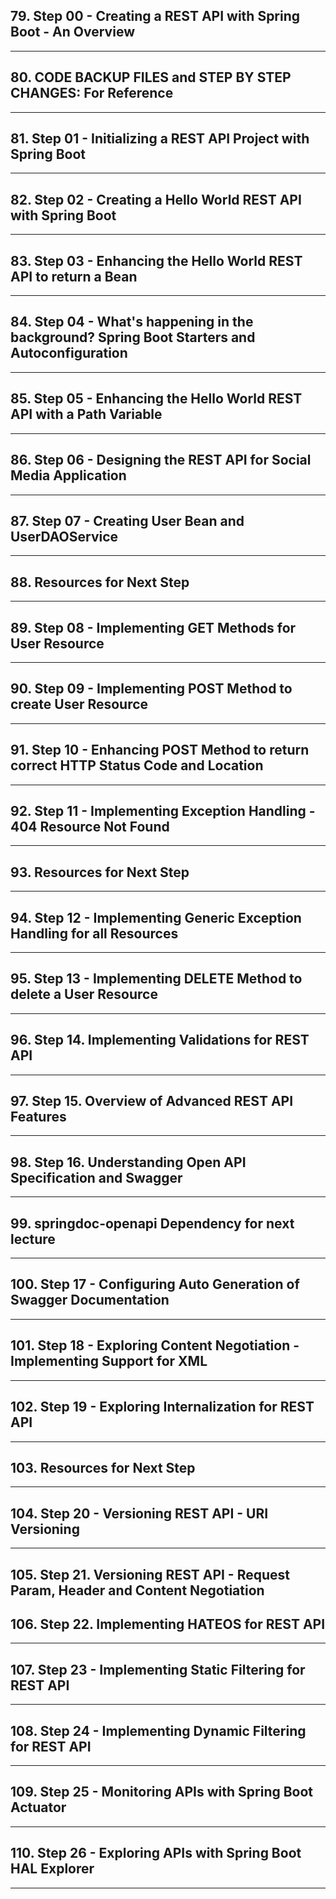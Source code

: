 ## 79. Step 00 - Creating a REST API with Spring Boot - An Overview

***

## 80. CODE BACKUP FILES and STEP BY STEP CHANGES: For Reference

***

## 81. Step 01 - Initializing a REST API Project with Spring Boot

***

## 82. Step 02 - Creating a Hello World REST API with Spring Boot

***

## 83. Step 03 - Enhancing the Hello World REST API to return a Bean

***

## 84. Step 04 - What's happening in the background? Spring Boot Starters and Autoconfiguration

***

## 85. Step 05 - Enhancing the Hello World REST API with a Path Variable

***

## 86. Step 06 - Designing the REST API for Social Media Application

***

## 87. Step 07 - Creating User Bean and UserDAOService

***

## 88. Resources for Next Step

***

## 89. Step 08 - Implementing GET Methods for User Resource

***

## 90. Step 09 - Implementing POST Method to create User Resource

***

## 91. Step 10 - Enhancing POST Method to return correct HTTP Status Code and Location

***

## 92. Step 11 - Implementing Exception Handling - 404 Resource Not Found

***

## 93. Resources for Next Step

***

## 94. Step 12 - Implementing Generic Exception Handling for all Resources

***

## 95. Step 13 - Implementing DELETE Method to delete a User Resource

***

## 96. Step 14. Implementing Validations for REST API

***

## 97. Step 15. Overview of Advanced REST API Features

***

## 98. Step 16. Understanding Open API Specification and Swagger

***

## 99. springdoc-openapi Dependency for next lecture 

***

## 100. Step 17 - Configuring Auto Generation of Swagger Documentation

***

## 101. Step 18 - Exploring Content Negotiation - Implementing Support for XML

***

## 102. Step 19 - Exploring Internalization for REST API

***

## 103. Resources for Next Step

***

## 104. Step 20 - Versioning REST API - URI Versioning

***

## 105. Step 21. Versioning REST API - Request Param, Header and Content Negotiation

## 106. Step 22. Implementing HATEOS for REST API

***

## 107. Step 23 - Implementing Static Filtering for REST API

***

## 108. Step 24 - Implementing Dynamic Filtering for REST API

***

## 109. Step 25 - Monitoring APIs with Spring Boot Actuator

***

## 110. Step 26 - Exploring APIs with Spring Boot HAL Explorer

****
